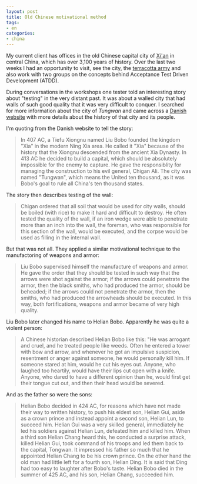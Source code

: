 ```yaml
---
layout: post
title: Old Chinese motivational method
tags:
- en
categories:
- china
---
```

My current client has offices in the old Chinese capital city of [Xi'an](http://en.wikipedia.org/wiki/Xian) in central China, which has over 3,100 years of history. Over the last two weeks I had an opportunity to visit, see the city, the [terracotta army](http://en.wikipedia.org/wiki/Terracotta_Army) and also work with two groups on the concepts behind Acceptance Test Driven Development (ATDD).

During conversations in the workshops one tester told an interesting story about "testing" in the very distant past. It was about a walled city that had walls of such good quality that it was very difficult to conquer. I searched for more information about the city of _Tungwan_ and came across a [Danish website](http://www.dandebat.dk/eng-dan14.htm) with more details about the history of that city and its people.

I'm quoting from the Danish website to tell the story:

> In 407 AC, a Tiefu Xiongnu named Liu Bobo founded the kingdom "Xia" in the modern Ning Xia area. He called it "Xia" because of the history that the Xiongnu descended from the ancient Xia Dynasty. In 413 AC he decided to build a capital, which should be absolutely impossible for the enemy to capture. He gave the responsiblity for managing the construction to his evil general, Chigan Ali. The city was named "Tungwan", which means the United ten thousand, as it was Bobo's goal to rule all China's ten thousand states. 

The story then describes testing of the wall:

> Chigan ordered that all soil that would be used for city walls, should be boiled (with rice) to make it hard and difficult to destroy. He often tested the quality of the wall, if an iron wedge were able to penetrate more than an inch into the wall, the foreman, who was responsible for this section of the wall, would be executed, and the corpse would be used as filling in the internal wall.

But that was not all. They applied a similar motivational technique to the manufactoring of weapons and armor:

> Liu Bobo supervised himself the manufacture of weapons and armor. He gave the order that they should be tested in such way that the arrows were shot against the armor; if the arrows could penetrate the armor, then the black smiths, who had produced the armor, should be beheaded; if the arrows could not penetrate the armor, then the smiths, who had produced the arrowheads should be executed. In this way, both fortifications, weapons and armor became of very high quality. 

Liu Bobo later changed his name to Helian Bobo. Apparently he was quite a violent person:

> A Chinese historian described Helian Bobo like this: "He was arrogant and cruel, and he treated people like weeds. Often he entered a tower with bow and arrow, and whenever he got an impulsive suspicion, resentment or anger against someone, he would personally kill him. If someone stared at him, would he cut his eyes out. Anyone, who laughed too heartily, would have their lips cut open with a knife. Anyone, who dared to have a different opinion than he, would first get their tongue cut out, and then their head would be severed.

And as the father so were the sons:

> Helian Bobo decided in 424 AC, for reasons which have not made their way to written history, to push his eldest son, Helian Gui, aside as a crown prince and instead appoint a second son, Helian Lun, to succeed him. Helian Gui was a very skilled general, immediately he led his soldiers against Helian Lun, defeated him and killed him. When a third son Helian Chang heard this, he conducted a surprise attack, killed Helian Gui, took command of his troops and led them back to the capital, Tongwan. It impressed his father so much that he appointed Helian Chang to be his crown prince. 
> On the other hand the old man had little left for a fourth son, Helian Ding. It is said that Ding had too easy to laughter after Bobo's taste. 
> Helian Bobo died in the summer of 425 AC, and his son, Helian Chang, succeeded him. 
